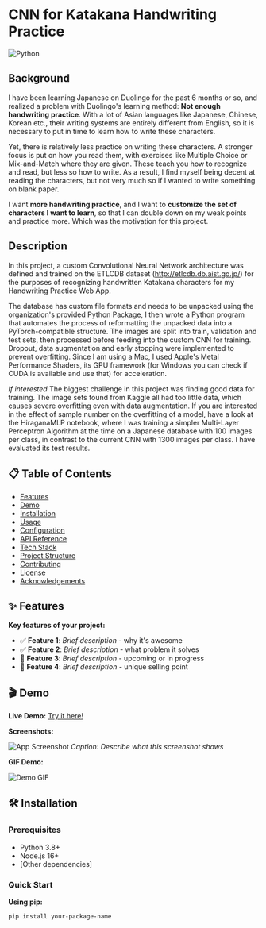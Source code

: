 # CNN for Katakana Handwriting Practice

![Python](https://img.shields.io/badge/python-3.8%2B-blue)

## Background
I have been learning Japanese on Duolingo for the past 6 months or so, and realized a problem with Duolingo's learning method: **Not enough handwriting practice**. With a lot of Asian languages like Japanese, Chinese, Korean etc., their writing systems are entirely different from English, so it is necessary to put in time to learn how to write these characters. 

Yet, there is relatively less practice on writing these characters. A stronger focus is put on how you read them, with exercises like Multiple Choice or Mix-and-Match where they are given. These teach you how to recognize and read, but less so how to write. As a result, I find myself being decent at reading the characters, but not very much so if I wanted to write something on blank paper.

I want **more handwriting practice**, and I want to **customize the set of characters I want to learn**, so that I can double down on my weak points and practice more. Which was the motivation for this project.

## Description
In this project, a custom Convolutional Neural Network architecture was defined and trained on the ETLCDB dataset (http://etlcdb.db.aist.go.jp/) for the purposes of recognizing handwritten Katakana characters for my Handwriting Practice Web App. 

The database has custom file formats and needs to be unpacked using the organization's provided Python Package, I then wrote a Python program that automates the process of reformatting the unpacked data into a PyTorch-compatible structure. The images are split into train, validation and test sets, then processed before feeding into the custom CNN for training. Dropout, data augmentation and early stopping were implemented to prevent overfitting. Since I am using a Mac, I used Apple's Metal Performance Shaders, its GPU framework (for Windows you can check if CUDA is available and use that) for acceleration.

*If interested*
The biggest challenge in this project was finding good data for training. The image sets found from Kaggle all had too little data, which causes severe overfitting even with data augmentation. If you are interested in the effect of sample number on the overfitting of a model, have a look at the HiraganaMLP notebook, where I was training a simpler Multi-Layer Perceptron Algorithm at the time on a Japanese database with 100 images per class, in contrast to the current CNN with 1300 images per class. I have evaluated its test results.

## 📋 Table of Contents
- [Features](#-features)
- [Demo](#-demo)
- [Installation](#-installation)
- [Usage](#-usage)
- [Configuration](#-configuration)
- [API Reference](#-api-reference)
- [Tech Stack](#-tech-stack)
- [Project Structure](#-project-structure)
- [Contributing](#-contributing)
- [License](#-license)
- [Acknowledgements](#-acknowledgements)

## ✨ Features

**Key features of your project:**

- ✅ **Feature 1**: *Brief description* - why it's awesome
- ✅ **Feature 2**: *Brief description* - what problem it solves
- 🔄 **Feature 3**: *Brief description* - upcoming or in progress
- 🎯 **Feature 4**: *Brief description* - unique selling point

## 🎬 Demo

**Live Demo:** [Try it here!](https://your-demo-link.com)

**Screenshots:**

![App Screenshot](https://via.placeholder.com/800x400/2c3e50/ffffff?text=Your+Screenshot+Here)
*Caption: Describe what this screenshot shows*

**GIF Demo:**

![Demo GIF](https://via.placeholder.com/800x400/34495e/ffffff?text=Animated+GIF+Demo)

## 🛠 Installation

### Prerequisites
- Python 3.8+
- Node.js 16+
- [Other dependencies]

### Quick Start

**Using pip:**
```bash
pip install your-package-name
